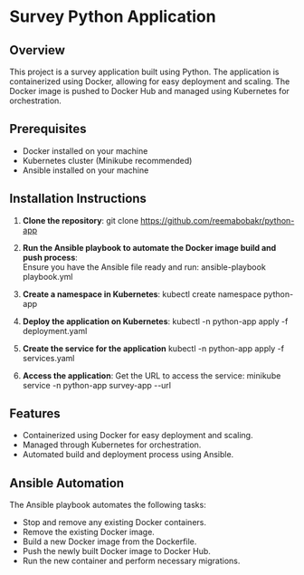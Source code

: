 # Survey Python Application

## Overview
This project is a survey application built using Python. The application is containerized using Docker, allowing for easy deployment and scaling. The Docker image is pushed to Docker Hub and managed using Kubernetes for orchestration.

## Prerequisites
- Docker installed on your machine
- Kubernetes cluster (Minikube recommended)
- Ansible installed on your machine

## Installation Instructions
1. **Clone the repository**:
   git clone https://github.com/reemabobakr/python-app

2. **Run the Ansible playbook to automate the Docker image build and push process**:  
    Ensure you have the Ansible file ready and run:
        ansible-playbook playbook.yml
3. **Create a namespace in Kubernetes**:
     kubectl create namespace python-app
4. **Deploy the application on Kubernetes**:
      kubectl -n python-app apply -f deployment.yaml
5. **Create the service for the application** 
      kubectl -n python-app apply -f services.yaml     
6. **Access the application**:
     Get the URL to access the service:
        minikube service -n python-app survey-app --url

## Features
- Containerized using Docker for easy deployment and scaling.
- Managed through Kubernetes for orchestration.
- Automated build and deployment process using Ansible.

## Ansible Automation
 The Ansible playbook automates the following tasks:

- Stop and remove any existing Docker containers.
- Remove the existing Docker image.
- Build a new Docker image from the Dockerfile.
- Push the newly built Docker image to Docker Hub.
- Run the new container and perform necessary migrations.

        
